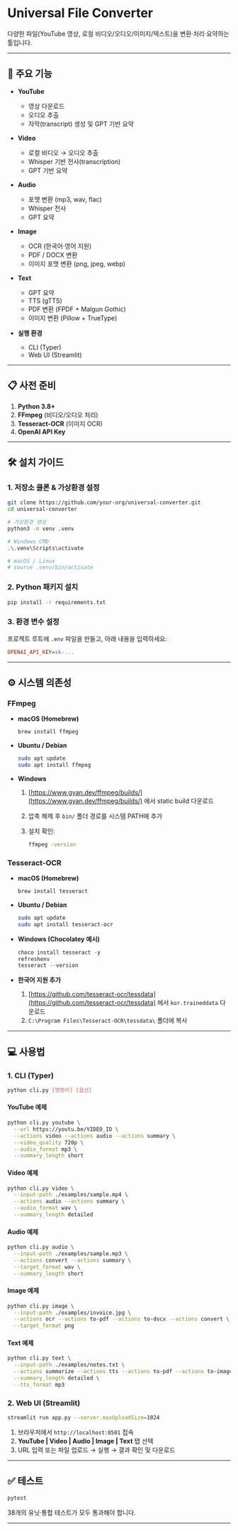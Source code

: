 # Universal File Converter

다양한 파일(YouTube 영상, 로컬 비디오/오디오/이미지/텍스트)을 변환·처리·요약하는 툴입니다.

---

## 🚀 주요 기능

* **YouTube**

  * 영상 다운로드
  * 오디오 추출
  * 자막(transcript) 생성 및 GPT 기반 요약

* **Video**

  * 로컬 비디오 → 오디오 추출
  * Whisper 기반 전사(transcription)
  * GPT 기반 요약

* **Audio**

  * 포맷 변환 (mp3, wav, flac)
  * Whisper 전사
  * GPT 요약

* **Image**

  * OCR (한국어·영어 지원)
  * PDF / DOCX 변환
  * 이미지 포맷 변환 (png, jpeg, webp)

* **Text**

  * GPT 요약
  * TTS (gTTS)
  * PDF 변환 (FPDF + Malgun Gothic)
  * 이미지 변환 (Pillow + TrueType)

* **실행 환경**

  * CLI (Typer)
  * Web UI (Streamlit)

---

## 📋 사전 준비

1. **Python 3.8+**
2. **FFmpeg** (비디오/오디오 처리)
3. **Tesseract-OCR** (이미지 OCR)
4. **OpenAI API Key**

---

## 🛠️ 설치 가이드

### 1. 저장소 클론 & 가상환경 설정

```bash
git clone https://github.com/your-org/universal-converter.git
cd universal-converter

# 가상환경 생성
python3 -m venv .venv

# Windows CMD
.\.venv\Scripts\activate

# macOS / Linux
# source .venv/bin/activate
```

### 2. Python 패키지 설치

```bash
pip install -r requirements.txt
```

### 3. 환경 변수 설정

프로젝트 루트에 `.env` 파일을 만들고, 아래 내용을 입력하세요:

```ini
OPENAI_API_KEY=sk-...
```

---

## ⚙️ 시스템 의존성

### FFmpeg

* **macOS (Homebrew)**

  ```bash
  brew install ffmpeg
  ```
* **Ubuntu / Debian**

  ```bash
  sudo apt update
  sudo apt install ffmpeg
  ```
* **Windows**

  1. [https://www.gyan.dev/ffmpeg/builds/](https://www.gyan.dev/ffmpeg/builds/) 에서 static build 다운로드
  2. 압축 해제 후 `bin/` 폴더 경로를 시스템 PATH에 추가
  3. 설치 확인:

     ```bash
     ffmpeg -version
     ```

### Tesseract-OCR

* **macOS (Homebrew)**

  ```bash
  brew install tesseract
  ```
* **Ubuntu / Debian**

  ```bash
  sudo apt update
  sudo apt install tesseract-ocr
  ```
* **Windows (Chocolatey 예시)**

  ```powershell
  choco install tesseract -y
  refreshenv
  tesseract --version
  ```
* **한국어 지원 추가**

  1. [https://github.com/tesseract-ocr/tessdata](https://github.com/tesseract-ocr/tessdata) 에서 `kor.traineddata` 다운로드
  2. `C:\Program Files\Tesseract-OCR\tessdata\` 폴더에 복사

---

## 💻 사용법

### 1. CLI (Typer)

```bash
python cli.py [명령어] [옵션]
```

#### YouTube 예제

```bash
python cli.py youtube \
  --url https://youtu.be/VIDEO_ID \
  --actions video --actions audio --actions summary \
  --video_quality 720p \
  --audio_format mp3 \
  --summary_length short
```

#### Video 예제

```bash
python cli.py video \
  --input-path ./examples/sample.mp4 \
  --actions audio --actions summary \
  --audio_format wav \
  --summary_length detailed
```

#### Audio 예제

```bash
python cli.py audio \
  --input-path ./examples/sample.mp3 \
  --actions convert --actions summary \
  --target_format wav \
  --summary_length short
```

#### Image 예제

```bash
python cli.py image \
  --input-path ./examples/invoice.jpg \
  --actions ocr --actions to-pdf --actions to-docx --actions convert \
  --target_format png
```

#### Text 예제

```bash
python cli.py text \
  --input-path ./examples/notes.txt \
  --actions summarize --actions tts --actions to-pdf --actions to-image \
  --summary_length detailed \
  --tts_format mp3
```

### 2. Web UI (Streamlit)

```bash
streamlit run app.py --server.maxUploadSize=1024
```

1. 브라우저에서 `http://localhost:8501` 접속
2. **YouTube | Video | Audio | Image | Text** 탭 선택
3. URL 입력 또는 파일 업로드 → 실행 → 결과 확인 및 다운로드

---

## ✅ 테스트

```bash
pytest
```

38개의 유닛·통합 테스트가 모두 통과해야 합니다.

---